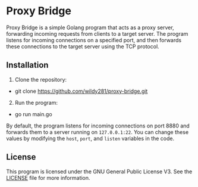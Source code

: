 # Proxy Bridge
Proxy Bridge is a simple Golang program that acts as a proxy server, forwarding incoming requests from clients to a target server. The program listens for incoming connections on a specified port, and then forwards these connections to the target server using the TCP protocol.

## Installation
1. Clone the repository:
  - git clone https://github.com/wildy281/proxy-bridge.git
2. Run the program:
  - go run main.go
 
By default, the program listens for incoming connections on port 8880 and forwards them to a server running on `127.0.0.1:22`. You can change these values by modifying the `host`, `port`, and `listen` variables in the code.

## License
This program is licensed under the GNU General Public License V3. See the [LICENSE](LICENSE) file for more information.
